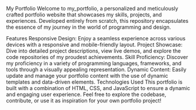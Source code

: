 My Portfolio
Welcome to my_portfolio, a personalized and meticulously crafted portfolio website that showcases my skills, projects, and experiences. Developed entirely from scratch, this repository encapsulates the essence of my journey in the world of programming and design.

Features
Responsive Design: Enjoy a seamless experience across various devices with a responsive and mobile-friendly layout.
Project Showcase: Dive into detailed project descriptions, view live demos, and explore the code repositories of my proudest achievements.
Skill Proficiency: Discover my proficiency in a variety of programming languages, frameworks, and tools through a visually appealing representation.
Dynamic Content: Easily update and manage your portfolio content with the use of dynamic templates and data-driven elements.
Technologies Used
This portfolio is built with a combination of HTML, CSS, and JavaScript to ensure a dynamic and engaging user experience. Feel free to explore the codebase, contribute, or use it as inspiration for your own portfolio project!
